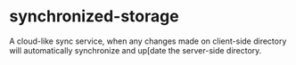 # synchronized-storage
A cloud-like sync service, when any changes made on client-side directory will automatically synchronize and up[date the server-side directory.
